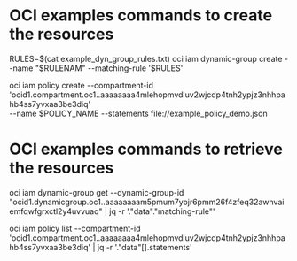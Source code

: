 # OCI examples commands to create the resources

RULES=$(cat example_dyn_group_rules.txt)
oci iam dynamic-group create --name "$RULENAM" --matching-rule '$RULES' 

oci iam policy create  --compartment-id 'ocid1.compartment.oc1..aaaaaaaa4mlehopmvdluv2wjcdp4tnh2ypjz3nhhpahb4ss7yvxaa3be3diq' \
--name $POLICY_NAME --statements file://example_policy_demo.json 

# OCI examples commands to retrieve the resources

oci iam dynamic-group get --dynamic-group-id "ocid1.dynamicgroup.oc1..aaaaaaaam5pmum7yojr6pmm26f4zfeq32awhvaiemfqwfgrxctl2y4uvvuaq" | jq -r '."data"."matching-rule"'

oci iam policy list --compartment-id 'ocid1.compartment.oc1..aaaaaaaa4mlehopmvdluv2wjcdp4tnh2ypjz3nhhpahb4ss7yvxaa3be3diq'  | jq -r '."data"[].statements' 

